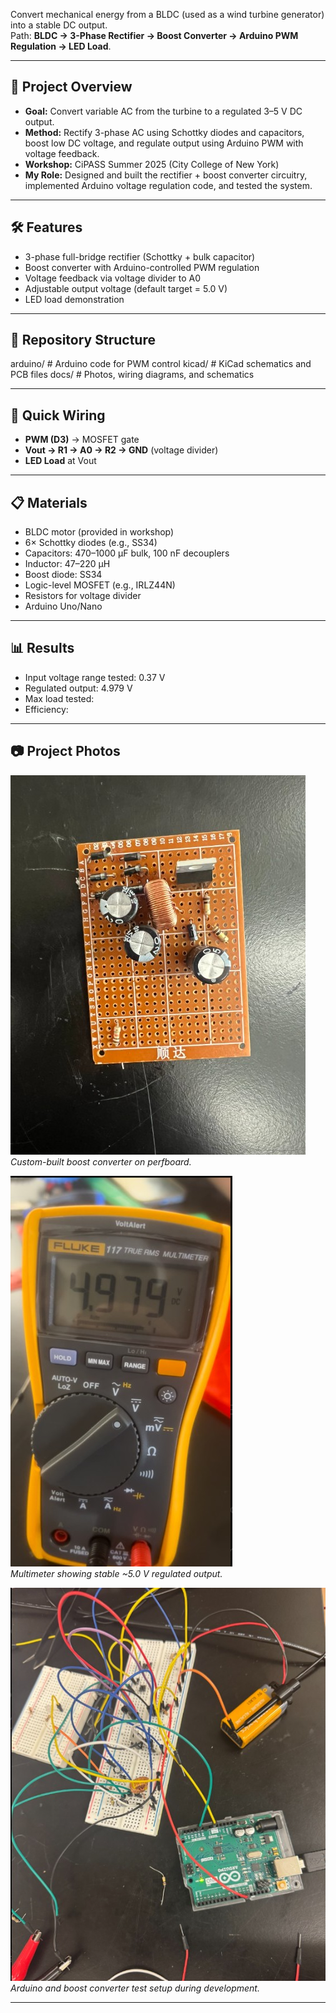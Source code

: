 Convert mechanical energy from a BLDC (used as a wind turbine generator) into a stable DC output.  
Path: **BLDC → 3-Phase Rectifier → Boost Converter → Arduino PWM Regulation → LED Load**.

---

## 📌 Project Overview
- **Goal:** Convert variable AC from the turbine to a regulated 3–5 V DC output.
- **Method:** Rectify 3-phase AC using Schottky diodes and capacitors, boost low DC voltage, and regulate output using Arduino PWM with voltage feedback.
- **Workshop:** CiPASS Summer 2025 (City College of New York)
- **My Role:** Designed and built the rectifier + boost converter circuitry, implemented Arduino voltage regulation code, and tested the system.

---

## 🛠️ Features
- 3-phase full-bridge rectifier (Schottky + bulk capacitor)
- Boost converter with Arduino-controlled PWM regulation
- Voltage feedback via voltage divider to A0
- Adjustable output voltage (default target = 5.0 V)
- LED load demonstration

---

## 📂 Repository Structure
arduino/ # Arduino code for PWM control
kicad/ # KiCad schematics and PCB files
docs/ # Photos, wiring diagrams, and schematics

---

## 🔌 Quick Wiring
- **PWM (D3)** → MOSFET gate  
- **Vout → R1 → A0 → R2 → GND** (voltage divider)  
- **LED Load** at Vout

---

## 📋 Materials
- BLDC motor (provided in workshop)
- 6× Schottky diodes (e.g., SS34)
- Capacitors: 470–1000 µF bulk, 100 nF decouplers
- Inductor: 47–220 µH
- Boost diode: SS34
- Logic-level MOSFET (e.g., IRLZ44N)
- Resistors for voltage divider
- Arduino Uno/Nano

---

## 📊 Results
- Input voltage range tested: 0.37 V 
- Regulated output: 4.979 V  
- Max load tested:    
- Efficiency: 

---
## 📷 Project Photos

![Boost Converter Prototype](boost_converter_prototype.jpg)  
*Custom-built boost converter on perfboard.*

![Regulated Output Measurement](regulated_output.jpg)  
*Multimeter showing stable ~5.0 V regulated output.*

![Breadboard Test Setup](breadboard_setup.jpg)  
*Arduino and boost converter test setup during development.*

---
